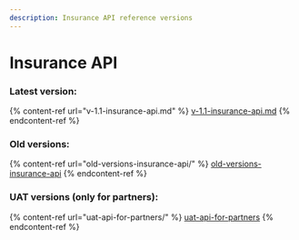 ```yaml
---
description: Insurance API reference versions
---
```


# Insurance API

### Latest version:

{% content-ref url="v-1.1-insurance-api.md" %}
[v-1.1-insurance-api.md](v-1.1-insurance-api.md)
{% endcontent-ref %}

### Old versions:

{% content-ref url="old-versions-insurance-api/" %}
[old-versions-insurance-api](old-versions-insurance-api/)
{% endcontent-ref %}

### UAT versions (only for partners):

{% content-ref url="uat-api-for-partners/" %}
[uat-api-for-partners](uat-api-for-partners/)
{% endcontent-ref %}
